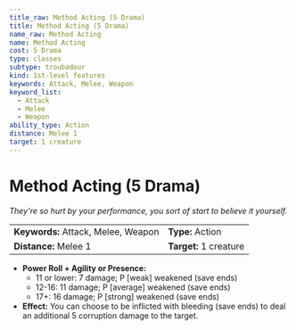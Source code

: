 ```yaml
---
title_raw: Method Acting (5 Drama)
title: Method Acting (5 Drama)
name_raw: Method Acting
name: Method Acting
cost: 5 Drama
type: classes
subtype: troubadour
kind: 1st-level features
keywords: Attack, Melee, Weapon
keyword_list:
  - Attack
  - Melee
  - Weapon
ability_type: Action
distance: Melee 1
target: 1 creature
---
```


# Method Acting (5 Drama)

*They're so hurt by your performance, you sort of start to believe it yourself.*

|                                     |                        |
| :---------------------------------- | :--------------------- |
| **Keywords:** Attack, Melee, Weapon | **Type:** Action       |
| **Distance:** Melee 1               | **Target:** 1 creature |

- **Power Roll + Agility or Presence:**
  - 11 or lower: 7 damage; P \[weak\] weakened (save ends)
  - 12-16: 11 damage; P \[average\] weakened (save ends)
  - 17+: 16 damage; P \[strong\] weakened (save ends)
- **Effect:** You can choose to be inflicted with bleeding (save ends) to deal an additional 5 corruption damage to the target.
